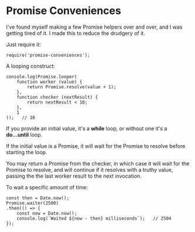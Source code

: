 # Promise Conveniences

I've found myself making  a few Promise helpers over and over, and I was getting tired of it. I made this to reduce the drudgery of it.

Just require it:

	require('promise-conveniences');

A looping construct:

	console.log(Promise.looper(
		function worker (value) {
			return Promise.resolve(value + 1);
		},
		function checker (nextResult) {
			return nextResult < 10;
		},
		1
	));   // 10
	
If you provide an initial value, it's a **while** loop, or without one it's a **do...until** loop.

If the initial value is a Promise, it will wait for the Promise to
resolve before starting the loop.

You may return a Promise from the checker, in which case it will wait
for the Promise to resolve, and will continue if it resolves with a truthy value, passing the
the last worker result to the next invocation.

To wait a specific amount of time:

	const then = Date.now();
	Promise.waiter(2500)
	.then(() => {
		const now = Date.now();
		console.log(`Waited ${now - then} milliseconds`);   // 2504
	});
